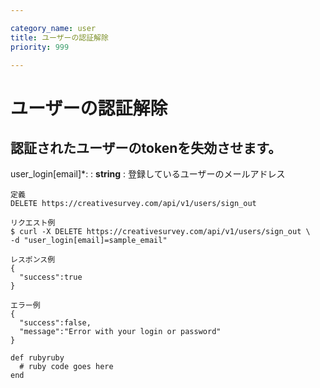 ```yaml
---

category_name: user
title: ユーザーの認証解除
priority: 999

---
```


# ユーザーの認証解除

## 認証されたユーザーのtokenを失効させます。

user_login[email]*:
: __string__ 
: 登録しているユーザーのメールアドレス

~~~
定義
DELETE https://creativesurvey.com/api/v1/users/sign_out

リクエスト例
$ curl -X DELETE https://creativesurvey.com/api/v1/users/sign_out \
-d "user_login[email]=sample_email"

レスポンス例
{
  "success":true
}

エラー例
{
  "success":false,
  "message":"Error with your login or password"
}

~~~


~~~
def rubyruby
  # ruby code goes here
end
~~~
